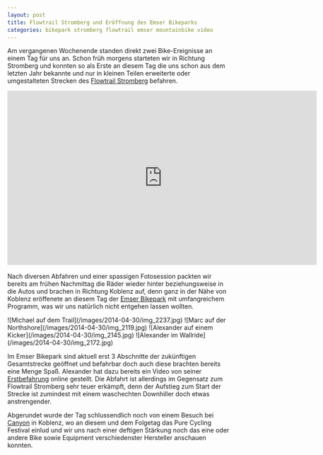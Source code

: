 ```yaml
---
layout: post
title: Flowtrail Stromberg und Eröffnung des Emser Bikeparks
categories: bikepark stromberg flowtrail emser mountainbike video
---
```


Am vergangenen Wochenende standen direkt zwei Bike-Ereignisse an einem Tag für uns an. Schon früh morgens starteten wir in Richtung Stromberg und konnten so als Erste an diesem Tag die uns schon aus dem letzten Jahr bekannte und nur in kleinen Teilen erweiterte oder umgestalteten Strecken des [Flowtrail Stromberg](http://www.flowtrail-stromberg.de/) befahren.

<div class="elastic-iframe"><iframe src="http://player.vimeo.com/video/93423943?title=0&amp;byline=0&amp;portrait=0" width="700" height="394" frameborder="0" webkitAllowFullScreen="webkitAllowFullScreen" allowFullScreen="allowFullScreen">&nbsp;</iframe></div>

Nach diversen Abfahren und einer spassigen Fotosession packten wir bereits am frühen Nachmittag die Räder wieder hinter beziehungsweise in die Autos und brachen in Richtung Koblenz auf, denn ganz in der Nähe von Koblenz eröffenete an diesem Tag der [Emser Bikepark](http://www.emser-bikepark.de/) mit umfangreichem Programm, was wir uns natürlich nicht entgehen lassen wollten.

<div class="gallery" markdown="1">
 ![Michael auf dem Trail](/images/2014-04-30/img_2237.jpg)
 ![Marc auf der Northshore](/images/2014-04-30/img_2119.jpg)
 ![Alexander auf einem Kicker](/images/2014-04-30/img_2145.jpg)
 ![Alexander im Wallride](/images/2014-04-30/img_2172.jpg)
</div>

Im Emser Bikepark sind aktuell erst 3 Abschnitte der zukünftigen Gesamtstrecke geöffnet und befahrbar doch auch diese brachten bereits eine Menge Spaß. Alexander hat dazu bereits ein Video von seiner [Erstbefahrung](https://www.youtube.com/watch?v=vYTxdy83QoI) online gestellt. Die Abfahrt ist allerdings im Gegensatz zum Flowtrail Stromberg sehr teuer erkämpft, denn der Aufstieg zum Start der Strecke ist zumindest mit einem waschechten Downhiller doch etwas anstrengender.

Abgerundet wurde der Tag schlussendlich noch von einem Besuch bei [Canyon](http://www.canyon.com/) in Koblenz, wo an diesem und dem Folgetag das Pure Cycling Festival einlud und wir uns nach einer deftigen Stärkung noch das eine oder andere Bike sowie Equipment verschiedenster Hersteller anschauen konnten.

